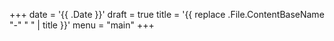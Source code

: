 +++
date = '{{ .Date }}'
draft = true
title = '{{ replace .File.ContentBaseName "-" " " | title }}'
menu = "main"
+++
